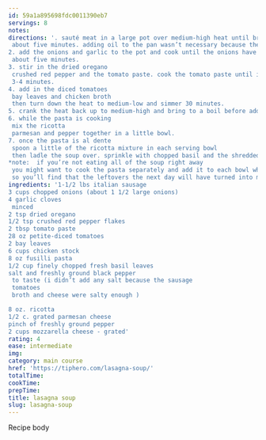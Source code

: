 ```yaml
---
id: 59a1a895698fdc0011390eb7
servings: 8
notes:
directions: '. sauté meat in a large pot over medium-high heat until browned
 about five minutes. adding oil to the pan wasn’t necessary because the sausage gives off enough fat on its own.
2. add the onions and garlic to the pot and cook until the onions have softened
 about five minutes.
3. stir in the dried oregano
 crushed red pepper and the tomato paste. cook the tomato paste until it has browned slightly and evenly coated the meat and onions
 3-4 minutes.
4. add in the diced tomatoes
 bay leaves and chicken broth
 then turn down the heat to medium-low and simmer 30 minutes.
5. crank the heat back up to medium-high and bring to a boil before adding the pasta. cook until al dente according to the package directions (probably 8-10 minutes).
6. while the pasta is cooking
 mix the ricotta
 parmesan and pepper together in a little bowl.
7. once the pasta is al dente
 spoon a little of the ricotta mixture in each serving bowl
 then ladle the soup over. sprinkle with chopped basil and the shredded mozzarella.
*note:  if you’re not eating all of the soup right away
 you might want to cook the pasta separately and add it to each bowl when you serve it so the noodles don’t soak up too much of the broth. pasta will keep absorbing liquid as long as it’s available
 so you’ll find that the leftovers the next day will have turned into more pasta than soup.'
ingredients: '1-1/2 lbs italian sausage
3 cups chopped onions (about 1 1/2 large onions)
4 garlic cloves
 minced
2 tsp dried oregano
1/2 tsp crushed red pepper flakes
2 tbsp tomato paste
28 oz petite-diced tomatoes
2 bay leaves
6 cups chicken stock
8 oz fusilli pasta
1/2 cup finely chopped fresh basil leaves
salt and freshly ground black pepper
 to taste (i didn’t add any salt because the sausage
 tomatoes
 broth and cheese were salty enough )

8 oz. ricotta
1/2 c. grated parmesan cheese
pinch of freshly ground pepper
2 cups mozzarella cheese - grated'
rating: 4
ease: intermediate
img:
category: main course
href: 'https://tiphero.com/lasagna-soup/'
totalTime:
cookTime:
prepTime:
title: lasagna soup
slug: lasagna-soup
---
```

Recipe body